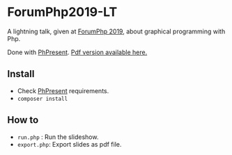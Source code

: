 # ForumPhp2019-LT

A lightning talk, given at [ForumPhp 2019](https://event.afup.org/),
about graphical programming with Php.

Done with [PhPresent](https://github.com/b-viguier/PhPresent).
[Pdf version available here.](/ForumPhp2019-LT.pdf)

## Install
* Check [PhPresent](https://github.com/b-viguier/PhPresent) requirements.
* `composer install`

## How to

* `run.php` : Run the slideshow.
* `export.php`: Export slides as pdf file.
